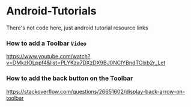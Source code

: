 # Android-Tutorials
There's not code here, just  android tutorial resource links

### How to add a Toolbar `Video`
https://www.youtube.com/watch?v=DMkzIOLppf4&list=PLYKza7DXzDX9BJ0NClYBndTClxb2r_Let

### How to add the back button on the Toolbar
https://stackoverflow.com/questions/26651602/display-back-arrow-on-toolbar
